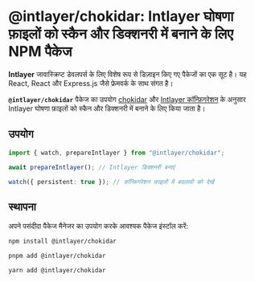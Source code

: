 # @intlayer/chokidar: Intlayer घोषणा फ़ाइलों को स्कैन और डिक्शनरी में बनाने के लिए NPM पैकेज

**Intlayer** जावास्क्रिप्ट डेवलपर्स के लिए विशेष रूप से डिज़ाइन किए गए पैकेजों का एक सूट है। यह React, React और Express.js जैसे फ्रेमवर्क के साथ संगत है।

**`@intlayer/chokidar`** पैकेज का उपयोग [chokidar](https://github.com/paulmillr/chokidar) और [Intlayer कॉन्फ़िगरेशन](https://github.com/aymericzip/intlayer/blob/main/docs/docs/hi/configuration.md) के अनुसार Intlayer घोषणा फ़ाइलों को स्कैन और डिक्शनरी में बनाने के लिए किया जाता है।

## उपयोग

```ts
import { watch, prepareIntlayer } from "@intlayer/chokidar";

await prepareIntlayer(); // Intlayer डिक्शनरी बनाएं

watch({ persistent: true }); // कॉन्फ़िगरेशन फ़ाइलों में बदलावों को देखें
```

## स्थापना

अपने पसंदीदा पैकेज मैनेजर का उपयोग करके आवश्यक पैकेज इंस्टॉल करें:

```bash packageManager="npm"
npm install @intlayer/chokidar
```

```bash packageManager="pnpm"
pnpm add @intlayer/chokidar
```

```bash packageManager="yarn"
yarn add @intlayer/chokidar
```
